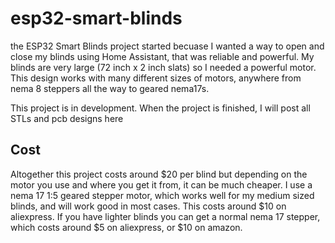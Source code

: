 # esp32-smart-blinds
the ESP32 Smart Blinds project started becuase I wanted a way to open and close my blinds using Home Assistant, that was reliable and powerful. My blinds are very large (72 inch x 2 inch slats) so I needed a powerful motor. This design works with many different sizes of motors, anywhere from nema 8 steppers all the way to geared nema17s.

This project is in development. When the project is finished, I will post all STLs and pcb designs here

## Cost
Altogether this project costs around $20 per blind but depending on the motor you use and where you get it from, it can be much cheaper. I use a nema 17 1:5 geared stepper motor, which works well for my medium sized blinds, and will work good in most cases. This costs around $10 on aliexpress. If you have lighter blinds you can get a normal nema 17 stepper, which costs around $5 on aliexpress, or $10 on amazon.

